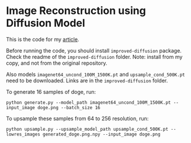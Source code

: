 # Image Reconstruction using Diffusion Model

This is the code for my [article](https://medium.com/@ruslanbaynazarov/diffusion-models-can-be-used-for-image-reconstruction-out-of-the-box-62d7fda78fb1).

Before running the code, you should install `improved-diffusion` package. Check the readme of the `improved-diffusion` folder. Note: install from my copy, and not from the original repository.

Also models `imagenet64_uncond_100M_1500K.pt` and `upsample_cond_500K.pt` need to be downloaded. Links are in the `improved-diffusion` folder.

To generate 16 samples of doge, run:

```
python generate.py --model_path imagenet64_uncond_100M_1500K.pt --input_image doge.png --batch_size 16
```

To upsample these samples from 64 to 256 resolution, run:

```
python upsample.py --upsample_model_path upsample_cond_500K.pt --lowres_images generated_doge.png.npy --input_image doge.png
```
